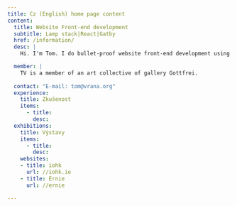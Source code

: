 ```yaml
---
title: Cz (English) home page content
content:
  title: Website Front-end development
  subtitle: Lamp stack|React|Gatby
  href: /information/
  desc: |
    Hi. I'm Tom. I do bullet-proof website front-end development using LAMP stack with React and Gatsby.

  member: |
    TV is a member of an art collective of gallery Gottfrei.
    
  contact: "E-mail: tom@vrana.org"
  experience:
    title: Zkušenost
    items:
      - title: 
        desc: 
  exhibitions:
    title: Výstavy
    items:
      - title: 
        desc: 
    websites:
    - title: iohk
      url: //iohk.io
    - title: Ernie
      url: //ernie

---
```

